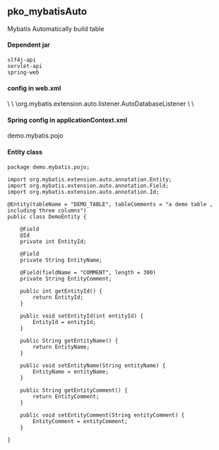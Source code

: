 ## pko_mybatisAuto
Mybatis Automatically build table


#### Dependent jar

	slf4j-api
	servlet-api
	spring-web


#### config in web.xml

\\<!-- mybatis auto listener start -->
\\<listener>
	\\<listener-class>org.mybatis.extension.auto.listener.AutoDatabaseListener</listener-class>
\\</listener>
\\<!-- mybatis auto listener end -->


#### Spring config in applicationContext.xml

<bean class="org.mybatis.extension.auto.driver.AutoDataSourceDriver">
	<property name="auto" value="create" />
	<property name="showSql" value="true" />
	<property name="formatSql" value="true" />
	<property name="testSql" value="select 1 from dual;" />
	<property name="autoPackages">
		<list>
			<value>demo.mybatis.pojo</value>
		</list>
	</property>
	<property name="dataSource" ref="dataSource" />
	<property name="dialectClassName"
		value="org.mybatis.extension.auto.dialect.MysqlDialect" />
</bean>


#### Entity class

	package demo.mybatis.pojo;
	
	import org.mybatis.extension.auto.annotation.Entity;
	import org.mybatis.extension.auto.annotation.Field;
	import org.mybatis.extension.auto.annotation.Id;
	
	@Entity(tableName = "DEMO_TABLE", tableComments = "a demo table , including three columns")
	public class DemoEntity {
	
		@Field
		@Id
		private int EntityId;
	
		@Field
		private String EntityName;
	
		@Field(fieldName = "COMMENT", length = 300)
		private String EntityComment;
	
		public int getEntityId() {
			return EntityId;
		}
	
		public void setEntityId(int entityId) {
			EntityId = entityId;
		}
	
		public String getEntityName() {
			return EntityName;
		}
	
		public void setEntityName(String entityName) {
			EntityName = entityName;
		}
	
		public String getEntityComment() {
			return EntityComment;
		}
	
		public void setEntityComment(String entityComment) {
			EntityComment = entityComment;
		}
	
	}
